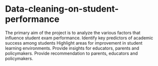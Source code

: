 # Data-cleaning-on-student-performance
The primary aim of the project is to analyze the various factors that influence student exam performance. Identify key predictors of academic success among students
Highlight areas for improvement in student learning environments.
Provide insights for educators, parents and policymakers.
Provide recommendation to parents, educators and policymakers.


